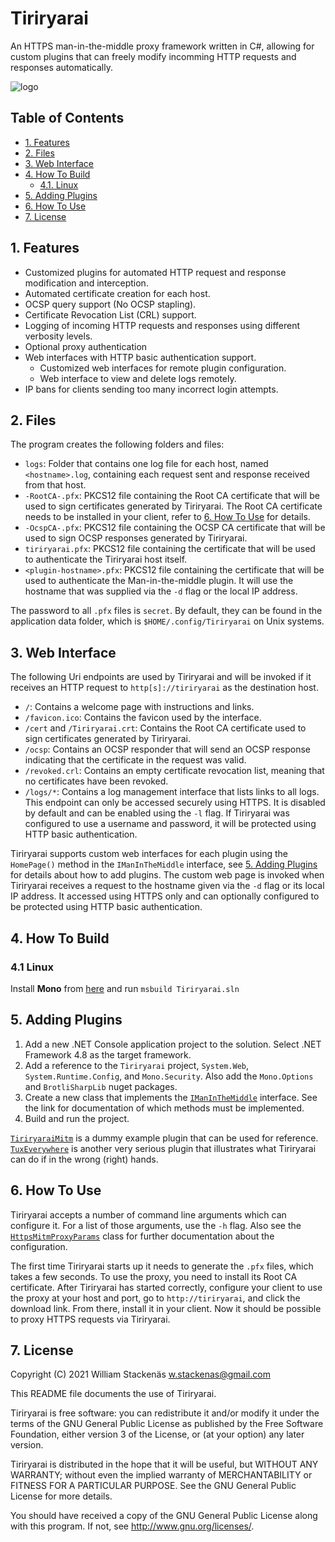 # Tiriryarai
An HTTPS man-in-the-middle proxy framework written in C#, allowing for custom plugins
that can freely modify incomming HTTP requests and responses automatically.

![logo](Tiriryarai/favicon.ico)

## Table of Contents
 - [1. Features](#1-features)
 - [2. Files](#2-files)
 - [3. Web Interface](#3-web-interface)
 - [4. How To Build](#4-how-to-build)
   - [4.1. Linux](#41-linux)
 - [5. Adding Plugins](#5-adding-plugins)
 - [6. How To Use](#6-how-to-use)
 - [7. License](#7-license)

## 1. Features
- Customized plugins for automated HTTP request and response modification and interception.
- Automated certificate creation for each host.
- OCSP query support (No OCSP stapling).
- Certificate Revocation List (CRL) support.
- Logging of incoming HTTP requests and responses using different verbosity levels.
- Optional proxy authentication
- Web interfaces with HTTP basic authentication support.
  - Customized web interfaces for remote plugin configuration.
  - Web interface to view and delete logs remotely.
- IP bans for clients sending too many incorrect login attempts.

## 2. Files
The program creates the following folders and files:
 - `logs`: Folder that contains one log file for each host, named `<hostname>.log`, containing
             each request sent and response received from that host.
 - `-RootCA-.pfx`: PKCS12 file containing the Root CA certificate that will be used to sign
                   certificates generated by Tiriryarai. The Root CA certificate needs to be
                   installed in your client, refer to [6. How To Use](#6-how-to-use) for details.
 - `-OcspCA-.pfx`: PKCS12 file containing the OCSP CA certificate that will be used to sign
                   OCSP responses generated by Tiriryarai.
 - `tiriryarai.pfx`: PKCS12 file containing the certificate that will be used to authenticate the
                     Tiriryarai host itself.
 - `<plugin-hostname>.pfx`: PKCS12 file containing the certificate that will be used to authenticate the
                            Man-in-the-middle plugin. It will use the hostname that was supplied via the
                            `-d` flag or the local IP address.

The password to all `.pfx` files is `secret`. By default, they can be found in the application data
folder, which is `$HOME/.config/Tiriryarai`
on Unix systems.

## 3. Web Interface
The following Uri endpoints are used by Tiriryarai and will be invoked if it receives an HTTP request
to `http[s]://tiriryarai` as the destination host.
 - `/`: Contains a welcome page with instructions and links.
 - `/favicon.ico`: Contains the favicon used by the interface.
 - `/cert` and `/Tiriryarai.crt`: Contains the Root CA certificate  used to sign certificates
                                  generated by Tiriryarai.
 - `/ocsp`: Contains an OCSP responder that will send an OCSP response indicating that the certificate in the
            request was valid.
 - `/revoked.crl`: Contains an empty certificate revocation list, meaning that no certificates have been revoked.
 - `/logs/*`: Contains a log management interface that lists links to all logs. This endpoint can only be accessed
              securely using HTTPS. It is disabled by default and can be enabled using the `-l` flag. If Tiriryarai
              was configured to use a username and password, it will be protected using HTTP basic authentication.

Tiriryarai supports custom web interfaces for each plugin using the `HomePage()` method in the `IManInTheMiddle`
interface, see [5. Adding Plugins](#5-adding-plugins) for details about how to add plugins. The custom web page is
invoked when Tiriryarai receives a request to the hostname given via the `-d` flag or its local IP address.
It accessed using HTTPS only and can optionally configured to be protected using HTTP basic authentication.

## 4. How To Build
### 4.1 Linux
Install **Mono** from [here](https://www.mono-project.com/download/stable/#download-lin) and run `msbuild Tiriryarai.sln`

## 5. Adding Plugins
 1. Add a new .NET Console application project to the solution. Select .NET Framework 4.8 as the target framework.
 2. Add a reference to the `Tiriryarai` project, `System.Web`, `System.Runtime.Config`, and `Mono.Security`. Also add the
    `Mono.Options` and `BrotliSharpLib` nuget packages.
 3. Create a new class that implements the [`IManInTheMiddle`](Tiriryarai/Server/IManInTheMiddle.cs) interface. See
    the link for documentation of which methods must be implemented.
 4. Build and run the project.

[`TiriryaraiMitm`](Plugins/TiriryaraiMitm) is a dummy example plugin that can be used for reference.
[`TuxEverywhere`](Plugins/TuxEverywhere) is another very serious plugin that illustrates what Tiriryarai
can do if in the wrong (right) hands.

## 6. How To Use
Tiriryarai accepts a number of command line arguments which can configure it. For a list of those arguments, use
the `-h` flag. Also see the [`HttpsMitmProxyParams`](Tiriryarai/Util/HttpsMitmProxyParams.cs) class for further
documentation about the configuration.

The first time Tiriryarai starts up it needs to generate the `.pfx` files, which takes a few seconds. To
use the proxy, you need to install its Root CA certificate. After Tiriryarai has started correctly, configure
your client to use the proxy at your host and port, go to `http://tiriryarai`, and click the download link.
From there, install it in your client. Now it should be possible to proxy HTTPS requests via Tiriryarai.

## 7. License
Copyright (C) 2021 William Stackenäs <w.stackenas@gmail.com>

This README file documents the use of Tiriryarai.

Tiriryarai is free software: you can redistribute it and/or modify
it under the terms of the GNU General Public License as published by
the Free Software Foundation, either version 3 of the License, or
(at your option) any later version.

Tiriryarai is distributed in the hope that it will be useful,
but WITHOUT ANY WARRANTY; without even the implied warranty of
MERCHANTABILITY or FITNESS FOR A PARTICULAR PURPOSE.  See the
GNU General Public License for more details.

You should have received a copy of the GNU General Public License
along with this program.  If not, see <http://www.gnu.org/licenses/>.
